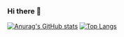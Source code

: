 ### Hi there 👋
[![Anurag's GitHub stats](https://github-readme-stats.vercel.app/api?username=julieniut&theme=algolia&show_icons=true)](https://github.com/julieniut)            [![Top Langs](https://github-readme-stats.vercel.app/api/top-langs/?username=julieniut&theme=algolia&show_icons=true&layout=compact)](https://github.com/julieniut)


